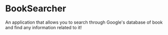 # BookSearcher
An application that allows you to search through Google's database of book and find any information related to it!
